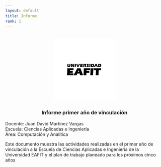 ```yaml
---
layout: default
title: Informe 
rank: 1
---
```


<a name="readme-top"></a>

<!-- PROJECT LOGO -->
<br />

  <div align="center">
  <a href="https://github.com/othneildrew/Best-README-Template">
    <img src="Figs/logo-firma-2023.jpg" alt="Logo" width="200" height="200">
  </a>
  </div>
  
  <h3 align="center">Informe primer año de vinculación</h3>

  Docente: Juan David Martínez Vargas <br>
  Escuela: Ciencias Aplicadas e Ingeniería <br>
  Área: Computación y Analítica <br>
  
Este documento muestra las actividades realizadas en el primer año de vinculación a la Escuela de Ciencias Aplicadas e Ingeniería de la Universidad EAFIT y el plan de trabajo planeado para los próximos cinco años 
  



